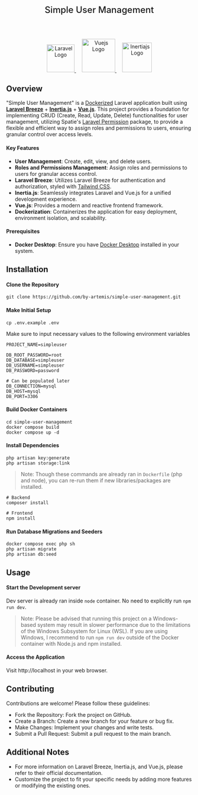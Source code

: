 <h1 align="center" style="font-size:1.5rem;font-weight:500">
Simple User Management
</h1>
<br><br>

<p align="center">
<a href="https://laravel.com" target="_blank">
<img src="https://upload.wikimedia.org/wikipedia/commons/thumb/9/9a/Laravel.svg/1969px-Laravel.svg.png" width="75" alt="Laravel Logo">
</a>&nbsp;&nbsp;&nbsp;
<a href="https://vuejs.org/" target="_blank">
<img src="https://static-00.iconduck.com/assets.00/vue-icon-512x439-f6q4zral.png" width="90" alt="Vuejs Logo">
</a>&nbsp;&nbsp;&nbsp;
<a href="https://inertiajs.com" target="_blank">
<img src="https://raw.githubusercontent.com/innocenzi/awesome-inertiajs/main/assets/logo.svg" width="80" alt="Inertiajs Logo">
</a>
</p>

## Overview

"Simple User Management" is a [Dockerized](https://www.docker.com/) Laravel application built using **[Laravel Breeze](https://github.com/laravel/breeze)** + **[Inertia.js](https://inertiajs.com)** + **[Vue.js](https://vuejs.org/)**. This project provides a foundation for implementing CRUD (Create, Read, Update, Delete) functionalities for user management, utilizing Spatie's [Laravel Permission](https://spatie.be/docs/laravel-permission/v6/introduction) package, to provide a flexible and efficient way to assign roles and permissions to users, ensuring granular control over access levels.

#### Key Features

- **User Management**: Create, edit, view, and delete users.
- **Roles and Permissions Management**: Assign roles and permissions to users for granular access control.
- **Laravel Breeze**: Utilizes Laravel Breeze for authentication and authorization, styled with [Tailwind CSS](https://tailwindcss.com/).
- **Inertia.js**: Seamlessly integrates Laravel and Vue.js for a unified development experience.
- **Vue.js**: Provides a modern and reactive frontend framework.
- **Dockerization**: Containerizes the application for easy deployment, environment isolation, and scalability.

#### Prerequisites

- **Docker Desktop**: Ensure you have [Docker Desktop](https://www.docker.com/products/docker-desktop/) installed in your system.

## Installation

#### Clone the Repository
```
git clone https://github.com/by-artemis/simple-user-management.git
```

#### Make Initial Setup
```
cp .env.example .env
```
Make sure to input necessary values to the following environment variables
```
PROJECT_NAME=simpleuser

DB_ROOT_PASSWORD=root
DB_DATABASE=simpleuser
DB_USERNAME=simpleuser
DB_PASSWORD=password

# Can be populated later
DB_CONNECTION=mysql 
DB_HOST=mysql
DB_PORT=3306
```

#### Build Docker Containers
```
cd simple-user-management
docker compose build
docker compose up -d
```

#### Install Dependencies

```
php artisan key:generate
php artisan storage:link
```
> Note: Though these commands are already ran in `Dockerfile` (php and node), you can re-run them if new libraries/packages are installed.
```
# Backend
composer install

# Frontend
npm install
```

#### Run Database Migrations and Seeders
```
docker compose exec php sh
php artisan migrate
php artisan db:seed
```

## Usage

#### Start the Development server

Dev server is already ran inside `node` container. No need to explicitly run `npm run dev`.

> Note: Please be advised that running this project on a Windows-based system may result in slower performance due to the limitations of the Windows Subsystem for Linux (WSL). If you are using Windows, I recommend to run `npm run dev` outside of the Docker container with Node.js and npm installed.

#### Access the Application
Visit http://localhost in your web browser.

## Contributing

Contributions are welcome! Please follow these guidelines:

- Fork the Repository: Fork the project on GitHub.
- Create a Branch: Create a new branch for your feature or bug fix.
- Make Changes: Implement your changes and write tests.
- Submit a Pull Request: Submit a pull request to the main branch.

## Additional Notes

- For more information on Laravel Breeze, Inertia.js, and Vue.js, please refer to their official documentation.
- Customize the project to fit your specific needs by adding more features or modifying the existing ones.